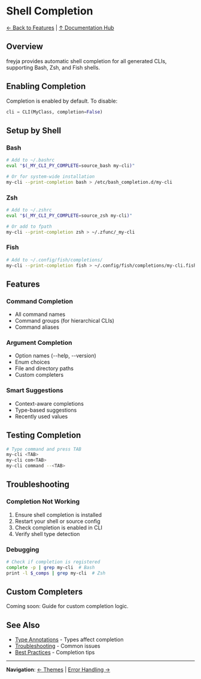 # Shell Completion

[← Back to Features](README.md) | [↑ Documentation Hub](../README.md)

## Overview

freyja provides automatic shell completion for all generated CLIs, supporting Bash, Zsh, and Fish shells.

## Enabling Completion

Completion is enabled by default. To disable:
```python
cli = CLI(MyClass, completion=False)
```

## Setup by Shell

### Bash
```bash
# Add to ~/.bashrc
eval "$(_MY_CLI_PY_COMPLETE=source_bash my-cli)"

# Or for system-wide installation
my-cli --print-completion bash > /etc/bash_completion.d/my-cli
```

### Zsh
```bash
# Add to ~/.zshrc
eval "$(_MY_CLI_PY_COMPLETE=source_zsh my-cli)"

# Or add to fpath
my-cli --print-completion zsh > ~/.zfunc/_my-cli
```

### Fish
```bash
# Add to ~/.config/fish/completions/
my-cli --print-completion fish > ~/.config/fish/completions/my-cli.fish
```

## Features

### Command Completion
- All command names
- Command groups (for hierarchical CLIs)
- Command aliases

### Argument Completion
- Option names (--help, --version)
- Enum choices
- File and directory paths
- Custom completers

### Smart Suggestions
- Context-aware completions
- Type-based suggestions
- Recently used values

## Testing Completion

```bash
# Type command and press TAB
my-cli <TAB>
my-cli com<TAB>
my-cli command --<TAB>
```

## Troubleshooting

### Completion Not Working
1. Ensure shell completion is installed
2. Restart your shell or source config
3. Check completion is enabled in CLI
4. Verify shell type detection

### Debugging
```bash
# Check if completion is registered
complete -p | grep my-cli  # Bash
print -l $_comps | grep my-cli  # Zsh
```

## Custom Completers

Coming soon: Guide for custom completion logic.

## See Also

- [Type Annotations](type-annotations.md) - Types affect completion
- [Troubleshooting](../guides/troubleshooting.md) - Common issues
- [Best Practices](../guides/best-practices.md) - Completion tips

---

**Navigation**: [← Themes](themes.md) | [Error Handling →](error-handling.md)